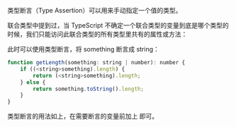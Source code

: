 类型断言（Type Assertion）可以用来手动指定一个值的类型。

联合类型中提到过，当 TypeScript 不确定一个联合类型的变量到底是哪个类型的时候，我们只能访问此联合类型的所有类型里共有的属性或方法：


此时可以使用类型断言，将 something 断言成 string：
```javascript
function getLength(something: string | number): number {
    if ((<string>something).length) {
        return (<string>something).length;
    } else {
        return something.toString().length;
    }
}
```
类型断言的用法如上，在需要断言的变量前加上 <Type> 即可。



